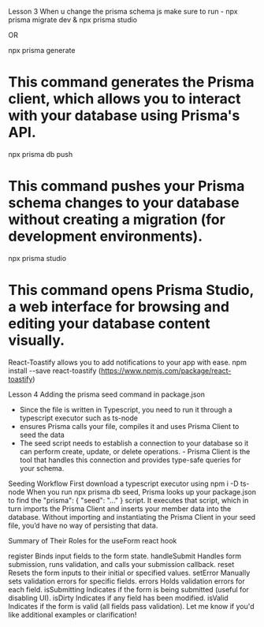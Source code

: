 Lesson 3
When u change the prisma schema js make sure to run - npx prisma migrate dev & npx prisma studio

OR

npx prisma generate

# This command generates the Prisma client, which allows you to interact with your database using Prisma's API.

npx prisma db push

# This command pushes your Prisma schema changes to your database without creating a migration (for development environments).

npx prisma studio

# This command opens Prisma Studio, a web interface for browsing and editing your database content visually.

React-Toastify allows you to add notifications to your app with ease.
npm install --save react-toastify (https://www.npmjs.com/package/react-toastify)

Lesson 4
Adding the prisma seed command in package.json

- Since the file is written in Typescript, you need to run it through a typescript executor such as ts-node
- ensures Prisma calls your file, compiles it and uses Prisma Client to seed the data
- The seed script needs to establish a connection to your database so it can perform create, update, or delete operations. - Prisma Client is the tool that handles this connection and provides type-safe queries for your schema.

Seeding Workflow
First download a typescript executor using npm i -D ts-node
When you run npx prisma db seed, Prisma looks up your package.json to find the "prisma": { "seed": "..." } script.
It executes that script, which in turn imports the Prisma Client and inserts your member data into the database.
Without importing and instantiating the Prisma Client in your seed file, you’d have no way of persisting that data.

Summary of Their Roles for the useForm react hook

register Binds input fields to the form state.
handleSubmit Handles form submission, runs validation, and calls your submission callback.
reset Resets the form inputs to their initial or specified values.
setError Manually sets validation errors for specific fields.
errors Holds validation errors for each field.
isSubmitting Indicates if the form is being submitted (useful for disabling UI).
isDirty Indicates if any field has been modified.
isValid Indicates if the form is valid (all fields pass validation).
Let me know if you'd like additional examples or clarification!

